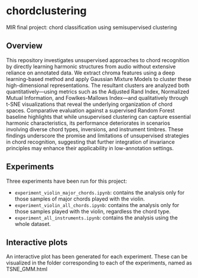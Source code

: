 # chordclustering

MIR final project: chord classification using semisupervised clustering

## Overview

This repository investigates unsupervised approaches to chord recognition by directly learning harmonic structures from audio without extensive reliance on annotated data. We extract chroma features using a deep learning-based method and apply Gaussian Mixture Models to cluster these high-dimensional representations. The resultant clusters are analyzed both quantitatively—using metrics such as the Adjusted Rand Index, Normalized Mutual Information, and Fowlkes-Mallows Index—and qualitatively through t-SNE visualizations that reveal the underlying organization of chord spaces. Comparative evaluation against a supervised Random Forest baseline highlights that while unsupervised clustering can capture essential harmonic characteristics, its performance deteriorates in scenarios involving diverse chord types, inversions, and instrument timbres. These findings underscore the promise and limitations of unsupervised strategies in chord recognition, suggesting that further integration of invariance principles may enhance their applicability in low-annotation settings.

## Experiments

Three experiments have been run for this project:
* ```experiment_violin_major_chords.ipynb```: contains the analysis only for those samples of major chords played with the violin.
* ```experiment_violin_all_chords.ipynb```: contains the analysis only for those samples played with the violin, regardless the chord type.
* ```experiment_all_instruments.ipynb```: contains the analysis using the whole dataset.


## Interactive plots

An interactive plot has been generated for each experiment. These can be visualized in the folder corresponding to each of the experiments, named as TSNE_GMM.html



